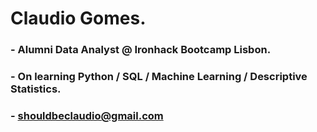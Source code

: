 
# Claudio Gomes.

### - Alumni Data Analyst @ Ironhack Bootcamp Lisbon.
### - On learning Python / SQL / Machine Learning / Descriptive Statistics.
### - shouldbeclaudio@gmail.com

